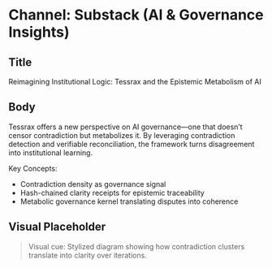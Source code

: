 # Channel: Substack (AI & Governance Insights)

## Title
Reimagining Institutional Logic: Tessrax and the Epistemic Metabolism of AI

## Body
Tessrax offers a new perspective on AI governance—one that doesn’t censor contradiction but metabolizes it. By leveraging contradiction detection and verifiable reconciliation, the framework turns disagreement into institutional learning.

Key Concepts:
- Contradiction density as governance signal
- Hash-chained clarity receipts for epistemic traceability
- Metabolic governance kernel translating disputes into coherence

## Visual Placeholder
> Visual cue: Stylized diagram showing how contradiction clusters translate into clarity over iterations.
